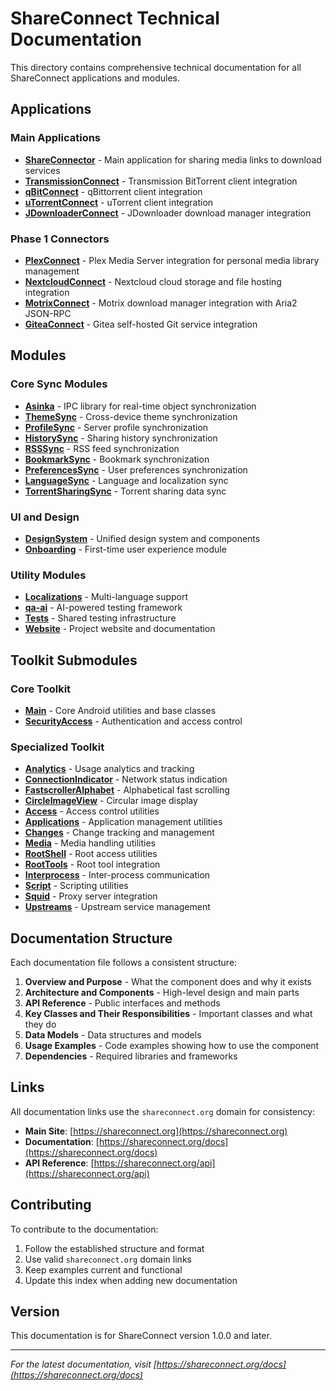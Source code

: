 # ShareConnect Technical Documentation

This directory contains comprehensive technical documentation for all ShareConnect applications and modules.

## Applications

### Main Applications
- **[ShareConnector](ShareConnector.md)** - Main application for sharing media links to download services
- **[TransmissionConnect](TransmissionConnect.md)** - Transmission BitTorrent client integration
- **[qBitConnect](qBitConnect.md)** - qBittorrent client integration
- **[uTorrentConnect](uTorrentConnect.md)** - uTorrent client integration
- **[JDownloaderConnect](JDownloaderConnect.md)** - JDownloader download manager integration

### Phase 1 Connectors
- **[PlexConnect](PlexConnect.md)** - Plex Media Server integration for personal media library management
- **[NextcloudConnect](NextcloudConnect.md)** - Nextcloud cloud storage and file hosting integration
- **[MotrixConnect](MotrixConnect.md)** - Motrix download manager integration with Aria2 JSON-RPC
- **[GiteaConnect](GiteaConnect.md)** - Gitea self-hosted Git service integration

## Modules

### Core Sync Modules
- **[Asinka](Asinka.md)** - IPC library for real-time object synchronization
- **[ThemeSync](ThemeSync.md)** - Cross-device theme synchronization
- **[ProfileSync](ProfileSync.md)** - Server profile synchronization
- **[HistorySync](HistorySync.md)** - Sharing history synchronization
- **[RSSSync](RSSSync.md)** - RSS feed synchronization
- **[BookmarkSync](BookmarkSync.md)** - Bookmark synchronization
- **[PreferencesSync](PreferencesSync.md)** - User preferences synchronization
- **[LanguageSync](LanguageSync.md)** - Language and localization sync
- **[TorrentSharingSync](TorrentSharingSync.md)** - Torrent sharing data sync

### UI and Design
- **[DesignSystem](DesignSystem.md)** - Unified design system and components
- **[Onboarding](Onboarding.md)** - First-time user experience module

### Utility Modules
- **[Localizations](Localizations.md)** - Multi-language support
- **[qa-ai](qa-ai.md)** - AI-powered testing framework
- **[Tests](Tests.md)** - Shared testing infrastructure
- **[Website](Website.md)** - Project website and documentation

## Toolkit Submodules

### Core Toolkit
- **[Main](Toolkit/Main.md)** - Core Android utilities and base classes
- **[SecurityAccess](SecurityAccess.md)** - Authentication and access control

### Specialized Toolkit
- **[Analytics](Toolkit/Analytics.md)** - Usage analytics and tracking
- **[ConnectionIndicator](Toolkit/ConnectionIndicator.md)** - Network status indication
- **[FastscrollerAlphabet](Toolkit/FastscrollerAlphabet.md)** - Alphabetical fast scrolling
- **[CircleImageView](Toolkit/CircleImageView.md)** - Circular image display
- **[Access](Toolkit/Access.md)** - Access control utilities
- **[Applications](Toolkit/Applications.md)** - Application management utilities
- **[Changes](Toolkit/Changes.md)** - Change tracking and management
- **[Media](Toolkit/Media.md)** - Media handling utilities
- **[RootShell](Toolkit/RootShell.md)** - Root access utilities
- **[RootTools](Toolkit/RootTools.md)** - Root tool integration
- **[Interprocess](Toolkit/Interprocess.md)** - Inter-process communication
- **[Script](Toolkit/Script.md)** - Scripting utilities
- **[Squid](Toolkit/Squid.md)** - Proxy server integration
- **[Upstreams](Toolkit/Upstreams.md)** - Upstream service management

## Documentation Structure

Each documentation file follows a consistent structure:

1. **Overview and Purpose** - What the component does and why it exists
2. **Architecture and Components** - High-level design and main parts
3. **API Reference** - Public interfaces and methods
4. **Key Classes and Their Responsibilities** - Important classes and what they do
5. **Data Models** - Data structures and models
6. **Usage Examples** - Code examples showing how to use the component
7. **Dependencies** - Required libraries and frameworks

## Links

All documentation links use the `shareconnect.org` domain for consistency:

- **Main Site**: [https://shareconnect.org](https://shareconnect.org)
- **Documentation**: [https://shareconnect.org/docs](https://shareconnect.org/docs)
- **API Reference**: [https://shareconnect.org/api](https://shareconnect.org/api)

## Contributing

To contribute to the documentation:

1. Follow the established structure and format
2. Use valid `shareconnect.org` domain links
3. Keep examples current and functional
4. Update this index when adding new documentation

## Version

This documentation is for ShareConnect version 1.0.0 and later.

---

*For the latest documentation, visit [https://shareconnect.org/docs](https://shareconnect.org/docs)*